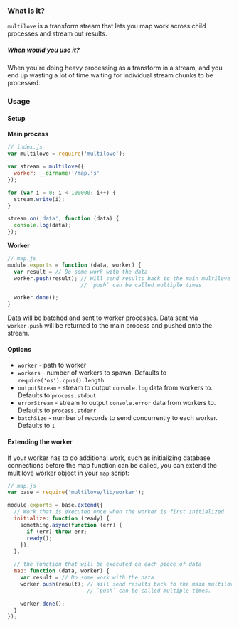 ### What is it?

`multilove` is a transform stream that lets you map work across child processes and stream out results.

##### When would you use it?

When you're doing heavy processing as a transform in a stream, and you end up wasting a lot of time waiting for individual stream chunks to be processed.

### Usage

#### Setup
**Main process**

```js
// index.js
var multilove = require('multilove');

var stream = multilove({
  worker: __dirname+'/map.js'
});

for (var i = 0; i < 100000; i++) {
  stream.write(i);
}

stream.on('data', function (data) {
  console.log(data);
});
```

**Worker**

```js
// map.js
module.exports = function (data, worker) {
  var result = // Do some work with the data
  worker.push(result); // Will send results back to the main multilove stream.
                       // `push` can be called multiple times.

  worker.done();
}

```

Data will be batched and sent to worker processes. Data sent via `worker.push` will be returned to the main process and pushed onto the stream.


#### Options

- `worker` - path to worker
- `workers` - number of workers to spawn. Defaults to `require('os').cpus().length`
- `outputStream` - stream to output `console.log` data from workers to. Defaults to  `process.stdout`
- `errorStream` - stream to output `console.error` data from workers to. Defaults to `process.stderr`
- `batchSize` - number of records to send concurrently to each worker. Defaults to `1`


#### Extending the worker

If your worker has to do additional work, such as initializing database connections before the map function can be called, you can extend the multilove worker object in your `map` script:

```js
// map.js
var base = require('multilove/lib/worker');

module.exports = base.extend({
  // Work that is executed once when the worker is first initialized
  initialize: function (ready) {
    something.async(function (err) {
      if (err) throw err;
      ready();
    });
  },

  // the function that will be executed on each piece of data
  map: function (data, worker) {
    var result = // Do some work with the data
    worker.push(result); // Will send results back to the main multilove stream.
                         // `push` can be called multiple times.

    worker.done();
  }
});
```

